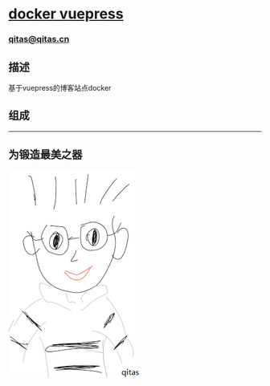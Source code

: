 # [docker vuepress](https://github.com/qitas/docker-vuepress) 

### qitas@qitas.cn

## 描述

基于vuepress的博客站点docker

## 组成


---

## 为锻造最美之器

[![sites](qitas/qitas.png)](http://www.qitas.cn)
